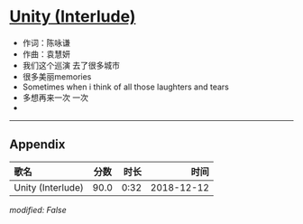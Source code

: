 # [Unity (Interlude)](https://music.163.com/song?id=1323304979)

* 作词：陈咏谦
* 作曲：袁慧妍
* 我们这个巡演 去了很多城市
* 很多美丽memories
* Sometimes when i think of all those laughters and tears
* 多想再来一次 一次
* 


---

## Appendix

|歌名|分数|时长|时间|
|:---|:---:|---:|---:|
|Unity (Interlude)|90.0|0:32|2018-12-12

*modified: False*